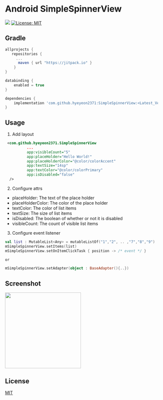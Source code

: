 # Android SimpleSpinnerView
<img src ="https://img.shields.io/badge/version-0.0.2-brightgreen.svg"/> [![License: MIT](https://img.shields.io/badge/License-MIT-yellow.svg)](https://opensource.org/licenses/MIT)

## Gradle
``` gradle
allprojects {
   repositories {
     ...
      maven { url "https://jitpack.io" }
    }
}
```
``` gradle
databinding { 
    enabled = true
}

dependencies {
    implementation 'com.github.hyeyeon2371:SimpleSpinnerView:<Latest_Version>'
}
```

## Usage
1. Add layout
``` xml
 <com.github.hyeyeon2371.SimpleSpinnerView
          ... 
          app:visibleCount="5"
          app:placeHolder="Hello World!"
          app:placeHolderColor="@color/colorAccent"
          app:textSize="14sp"
          app:textColor="@color/colorPrimary"
          app:isDisabled="false"
  />
```
2. Configure attrs
- placeHolder: The text of the place holder
- placeHolderColor: The color of the place holder
- textColor: The color of list items
- textSize: The size of list items
- isDisabled: The boolean of whether or not it is disabled 
- visibleCount: The count of visible list items 

3. Configure event listener
``` kotlin
val list : MutableList<Any> = mutableListOf("1","2", .. ,"7","8","9")
mSimpleSpinnerView.setItems(list)
mSimpleSpinnerView.setOnItemClickTask { position -> /* event */ }

or 

mSimpleSpinnerView.setAdapter(object : BaseAdapter(){..})
```

## Screenshot
<img src="https://user-images.githubusercontent.com/42951723/71900989-4b89b380-31a2-11ea-8034-5596ada56c1e.gif" width="250px"/>

## License 
<a href="https://github.com/hyeyeon2371/SimpleSpinnerView/blob/master/LICENSE">MIT</a>
